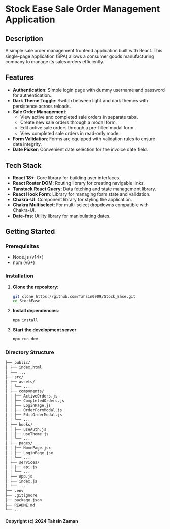 # Stock Ease Sale Order Management Application

## Description

A simple sale order management frontend application built with React. This single-page application (SPA) allows a consumer goods manufacturing company to manage its sales orders efficiently.

## Features

- **Authentication**: Simple login page with dummy username and password for authentication.
- **Dark Theme Toggle**: Switch between light and dark themes with persistence across reloads.
- **Sale Order Management**:
  - View active and completed sale orders in separate tabs.
  - Create new sale orders through a modal form.
  - Edit active sale orders through a pre-filled modal form.
  - View completed sale orders in read-only mode.
- **Form Validation**: Forms are equipped with validation rules to ensure data integrity.
- **Date Picker**: Convenient date selection for the invoice date field.

## Tech Stack

- **React 18+**: Core library for building user interfaces.
- **React Router DOM**: Routing library for creating navigable links.
- **Tanstack React Query**: Data fetching and state management library.
- **React Hook Form**: Library for managing form state and validation.
- **Chakra-UI**: Component library for styling the application.
- **Chakra Multiselect**: For multi-select dropdowns compatible with Chakra-UI.
- **Date-fns**: Utility library for manipulating dates.

## Getting Started

### Prerequisites

- Node.js (v14+)
- npm (v6+)

### Installation

1. **Clone the repository**:
    ```bash
    git clone https://github.com/Tahsin0909/Stock_Ease.git
    cd StockEase
    ```

2. **Install dependencies**:
    ```bash
    npm install
    ```

3. **Start the development server**:
    ```bash
    npm run dev
    ```

### Directory Structure
```bash
├── public/
│ ├── index.html
│ └── ...
├── src/
│ ├── assets/
│ │ └── ...
│ ├── components/
│ │ ├── ActiveOrders.js
│ │ ├── CompletedOrders.js
│ │ ├── LoginPage.js
│ │ ├── OrderFormModal.js
│ │ ├── EditOrderModal.js
│ │ └── ...
│ ├── hooks/
│ │ ├── useAuth.js
│ │ ├── useTheme.js
│ │ └── ...
│ ├── pages/
│ │ ├── HomePage.jsx
│ │ ├── LoginPage.jsx
│ │ └── ...
│ ├── services/
│ │ ├── api.js
│ │ └── ...
│ ├── App.js
│ ├── index.js
│ └── ...
├── .env
├── .gitignore
├── package.json
├── README.md
└── ...
 ```

#### Copyright (c) 2024 Tahsin Zaman
